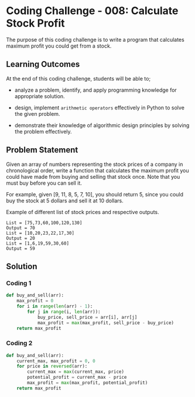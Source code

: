 # Coding Challenge - 008: Calculate Stock Profit

The purpose of this coding challenge is to write a program that calculates maximum profit you could get from a stock.

## Learning Outcomes

At the end of this coding challenge, students will be able to;

- analyze a problem, identify, and apply programming knowledge for appropriate solution.

- design, implement `arithmetic operators` effectively in Python to solve the given problem.

- demonstrate their knowledge of algorithmic design principles by solving the problem effectively.

## Problem Statement

Given an array of numbers representing the stock prices of a company in chronological order, write a function that calculates the maximum profit you could have made from buying and selling that stock once. Note that you must buy before you can sell it.

For example, given [9, 11, 8, 5, 7, 10], you should return 5, since you could buy the stock at 5 dollars and sell it at 10 dollars.

Example of different list of stock prices and respective outputs.

```text
List = [75,73,60,100,120,130]
Output = 70
List = [10,20,23,22,17,30]
Output = 20
List = [1,6,19,59,30,60]
Output = 59
```

## Solution

### Coding 1

```python
def buy_and_sell(arr):
    max_profit = 0
    for i in range(len(arr) - 1):
        for j in range(i, len(arr)):
            buy_price, sell_price = arr[i], arr[j]
            max_profit = max(max_profit, sell_price - buy_price)
    return max_profit
```

### Coding 2

```python
def buy_and_sell(arr):
    current_max, max_profit = 0, 0
    for price in reversed(arr):
        current_max = max(current_max, price)
        potential_profit = current_max - price
        max_profit = max(max_profit, potential_profit)
    return max_profit
```
